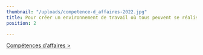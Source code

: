 ```yaml
---
thumbnail: "/uploads/competence-d_affaires-2022.jpg"
title: Pour créer un environnement de travail où tous peuvent se réaliser pleinement
position: 2

---
```

[Compétences d’affaires >](/mes-competences-daffaires)